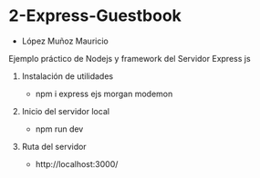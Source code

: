 # 2-Express-Guestbook
 - López Muñoz Mauricio
 
Ejemplo práctico de Nodejs y framework del Servidor Express js

1. Instalación de utilidades
    - npm i express ejs morgan modemon
					
2. Inicio del servidor local
    - npm run dev  
				
3. Ruta del servidor 
    - http://localhost:3000/

